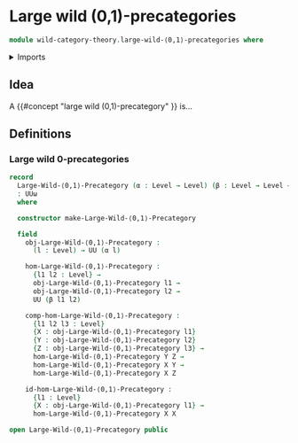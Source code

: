 # Large wild (0,1)-precategories

```agda
module wild-category-theory.large-wild-⟨0,1⟩-precategories where
```

<details><summary>Imports</summary>

```agda
open import foundation.universe-levels
```

</details>

## Idea

A {{#concept "large wild (0,1)-precategory" }} is...

## Definitions

### Large wild 0-precategories

```agda
record
  Large-Wild-⟨0,1⟩-Precategory (α : Level → Level) (β : Level → Level → Level)
  : UUω
  where

  constructor make-Large-Wild-⟨0,1⟩-Precategory

  field
    obj-Large-Wild-⟨0,1⟩-Precategory :
      (l : Level) → UU (α l)

    hom-Large-Wild-⟨0,1⟩-Precategory :
      {l1 l2 : Level} →
      obj-Large-Wild-⟨0,1⟩-Precategory l1 →
      obj-Large-Wild-⟨0,1⟩-Precategory l2 →
      UU (β l1 l2)

    comp-hom-Large-Wild-⟨0,1⟩-Precategory :
      {l1 l2 l3 : Level}
      {X : obj-Large-Wild-⟨0,1⟩-Precategory l1}
      {Y : obj-Large-Wild-⟨0,1⟩-Precategory l2}
      {Z : obj-Large-Wild-⟨0,1⟩-Precategory l3} →
      hom-Large-Wild-⟨0,1⟩-Precategory Y Z →
      hom-Large-Wild-⟨0,1⟩-Precategory X Y →
      hom-Large-Wild-⟨0,1⟩-Precategory X Z

    id-hom-Large-Wild-⟨0,1⟩-Precategory :
      {l1 : Level}
      {X : obj-Large-Wild-⟨0,1⟩-Precategory l1} →
      hom-Large-Wild-⟨0,1⟩-Precategory X X

open Large-Wild-⟨0,1⟩-Precategory public
```
